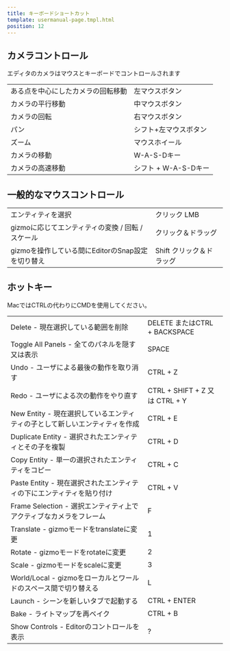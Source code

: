 ```yaml
---
title: キーボードショートカット
template: usermanual-page.tmpl.html
position: 12
---
```


## カメラコントロール

エディタのカメラはマウスとキーボードでコントロールされます

<table class="head-column">
    <tr>
        <td>ある点を中心にしたカメラの回転移動</td><td>左マウスボタン</td>
    </tr>
    <tr>
        <td>カメラの平行移動</td><td>中マウスボタン</td>
    </tr>
    <tr>
        <td>カメラの回転</td><td>右マウスボタン</td>
    </tr>
    <tr>
        <td>パン</td><td>シフト+左マウスボタン</td>
    </tr>
    <tr>
        <td>ズーム</td><td>マウスホイール</td>
    </tr>
    <tr>
        <td>カメラの移動</td><td>W-A-S-Dキー</td>
    </tr>
    <tr>
        <td>カメラの高速移動</td><td>シフト + W-A-S-Dキー</td>
    </tr>
</table>

## 一般的なマウスコントロール

<table class="head-column">
    <tr>
        <td>エンティティを選択</td><td>クリック LMB</td>
    </tr>
    <tr>
        <td>gizmoに応じてエンティティの変換 / 回転 / スケール</td><td>クリック＆ドラッグ</td>
    </tr>
    <tr>
        <td>gizmoを操作している間にEditorのSnap設定を切り替え</td><td>Shift クリック＆ドラッグ</td>
    </tr>
</table>

## ホットキー

MacではCTRLの代わりにCMDを使用してください。

<table class="head-column">
    <tr>
        <td>Delete - 現在選択している範囲を削除</td><td>DELETE またはCTRL + BACKSPACE</td>
    </tr>
    <tr>
        <td>Toggle All Panels - 全てのパネルを隠す又は表示</td><td>SPACE</td>
    </tr>
    <tr>
        <td>Undo - ユーザによる最後の動作を取り消す</td><td>CTRL + Z</td>
    </tr>
    <tr>
        <td>Redo - ユーザによる次の動作をやり直す</td><td>CTRL + SHIFT + Z 又は CTRL + Y</td>
    </tr>
    <tr>
        <td>New Entity - 現在選択しているエンティティの子として新しいエンティティを作成</td><td>CTRL + E</td>
    </tr>
    <tr>
        <td>Duplicate Entity - 選択されたエンティティとその子を複製</td><td>CTRL + D</td>
    </tr>
    <tr>
        <td>Copy Entity - 単一の選択されたエンティティをコピー</td><td>CTRL + C</td>
    </tr>
    <tr>
        <td>Paste Entity - 現在選択されたエンティティの下にエンティティを貼り付け</td><td>CTRL + V</td>
    </tr>
    <tr>
        <td>Frame Selection - 選択エンティティ上でアクティブなカメラをフレーム</td><td>F</td>
    </tr>
    <tr>
        <td>Translate - gizmoモードをtranslateに変更</td><td>1</td>
    </tr>
    <tr>
        <td>Rotate - gizmoモードをrotateに変更</td><td>2</td>
    </tr>
    <tr>
        <td>Scale - gizmoモードをscaleに変更</td><td>3</td>
    </tr>
    <tr>
        <td>World/Local - gizmoをローカルとワールドのスペース間で切り替える</td><td>L</td>
    </tr>
    <tr>
        <td>Launch - シーンを新しいタブで起動する</td><td>CTRL + ENTER</td>
    </tr>
    <tr>
        <td>Bake - ライトマップを再ベイク</td><td>CTRL + B</td>
    </tr>
    <tr>
        <td>Show Controls - Editorのコントロールを表示</td><td>?</td>
    </tr>
</table>

